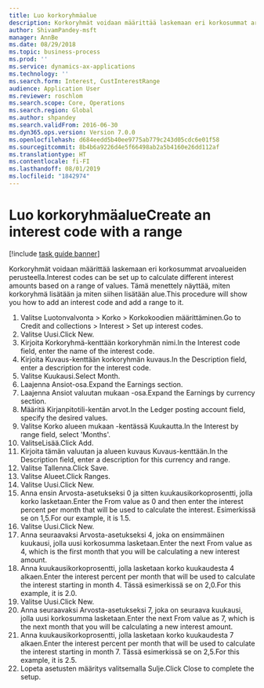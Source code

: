 ```yaml
---
title: Luo korkoryhmäalue
description: Korkoryhmät voidaan määrittää laskemaan eri korkosummat arvoalueiden perusteella.
author: ShivamPandey-msft
manager: AnnBe
ms.date: 08/29/2018
ms.topic: business-process
ms.prod: ''
ms.service: dynamics-ax-applications
ms.technology: ''
ms.search.form: Interest, CustInterestRange
audience: Application User
ms.reviewer: roschlom
ms.search.scope: Core, Operations
ms.search.region: Global
ms.author: shpandey
ms.search.validFrom: 2016-06-30
ms.dyn365.ops.version: Version 7.0.0
ms.openlocfilehash: d684eedd5b40ee9775ab779c243d05cdc6e01f58
ms.sourcegitcommit: 8b4b6a9226d4e5f66498ab2a5b4160e26dd112af
ms.translationtype: HT
ms.contentlocale: fi-FI
ms.lasthandoff: 08/01/2019
ms.locfileid: "1842974"
---
```

# <a name="create-an-interest-code-with-a-range"></a><span data-ttu-id="0b312-103">Luo korkoryhmäalue</span><span class="sxs-lookup"><span data-stu-id="0b312-103">Create an interest code with a range</span></span>

[!include [task guide banner](../../includes/task-guide-banner.md)]

<span data-ttu-id="0b312-104">Korkoryhmät voidaan määrittää laskemaan eri korkosummat arvoalueiden perusteella.</span><span class="sxs-lookup"><span data-stu-id="0b312-104">Interest codes can be set up to calculate different interest amounts based on a range of values.</span></span> <span data-ttu-id="0b312-105">Tämä menettely näyttää, miten korkoryhmä lisätään ja miten siihen lisätään alue.</span><span class="sxs-lookup"><span data-stu-id="0b312-105">This procedure will show you how to add an interest code and add a range to it.</span></span>

1. <span data-ttu-id="0b312-106">Valitse Luotonvalvonta > Korko > Korkokoodien määrittäminen.</span><span class="sxs-lookup"><span data-stu-id="0b312-106">Go to Credit and collections > Interest > Set up interest codes.</span></span>
2. <span data-ttu-id="0b312-107">Valitse Uusi.</span><span class="sxs-lookup"><span data-stu-id="0b312-107">Click New.</span></span>
3. <span data-ttu-id="0b312-108">Kirjoita Korkoryhmä-kenttään korkoryhmän nimi.</span><span class="sxs-lookup"><span data-stu-id="0b312-108">In the Interest code field, enter the name of the interest code.</span></span>
4. <span data-ttu-id="0b312-109">Kirjoita Kuvaus-kenttään korkoryhmän kuvaus.</span><span class="sxs-lookup"><span data-stu-id="0b312-109">In the Description field, enter a description for the interest code.</span></span>
5. <span data-ttu-id="0b312-110">Valitse Kuukausi.</span><span class="sxs-lookup"><span data-stu-id="0b312-110">Select Month.</span></span>
6. <span data-ttu-id="0b312-111">Laajenna Ansiot-osa.</span><span class="sxs-lookup"><span data-stu-id="0b312-111">Expand the Earnings section.</span></span>
7. <span data-ttu-id="0b312-112">Laajenna Ansiot valuutan mukaan -osa.</span><span class="sxs-lookup"><span data-stu-id="0b312-112">Expand the Earnings by currency section.</span></span>
8. <span data-ttu-id="0b312-113">Määritä Kirjanpitotili-kentän arvot.</span><span class="sxs-lookup"><span data-stu-id="0b312-113">In the Ledger posting account field, specify the desired values.</span></span>
9. <span data-ttu-id="0b312-114">Valitse Korko alueen mukaan -kentässä Kuukautta.</span><span class="sxs-lookup"><span data-stu-id="0b312-114">In the Interest by range field, select 'Months'.</span></span>
10. <span data-ttu-id="0b312-115">ValitseLisää.</span><span class="sxs-lookup"><span data-stu-id="0b312-115">Click Add.</span></span>
11. <span data-ttu-id="0b312-116">Kirjoita tämän valuutan ja alueen kuvaus Kuvaus-kenttään.</span><span class="sxs-lookup"><span data-stu-id="0b312-116">In the Description field, enter a description for this currency and range.</span></span>
12. <span data-ttu-id="0b312-117">Valitse Tallenna.</span><span class="sxs-lookup"><span data-stu-id="0b312-117">Click Save.</span></span>
13. <span data-ttu-id="0b312-118">Valitse Alueet.</span><span class="sxs-lookup"><span data-stu-id="0b312-118">Click Ranges.</span></span>
14. <span data-ttu-id="0b312-119">Valitse Uusi.</span><span class="sxs-lookup"><span data-stu-id="0b312-119">Click New.</span></span>
15. <span data-ttu-id="0b312-120">Anna ensin Arvosta-asetukseksi 0 ja sitten kuukausikorkoprosentti, jolla korko lasketaan.</span><span class="sxs-lookup"><span data-stu-id="0b312-120">Enter the From value as 0 and then enter the interest percent per month that will be used to calculate the interest.</span></span> <span data-ttu-id="0b312-121">Esimerkissä se on 1,5.</span><span class="sxs-lookup"><span data-stu-id="0b312-121">For our example, it is 1.5.</span></span>
16. <span data-ttu-id="0b312-122">Valitse Uusi.</span><span class="sxs-lookup"><span data-stu-id="0b312-122">Click New.</span></span>
17. <span data-ttu-id="0b312-123">Anna seuraavaksi Arvosta-asetukseksi 4, joka on ensimmäinen kuukausi, jolla uusi korkosumma lasketaan.</span><span class="sxs-lookup"><span data-stu-id="0b312-123">Enter the next From value as 4, which is the first month that you will be calculating a new interest amount.</span></span>
18. <span data-ttu-id="0b312-124">Anna kuukausikorkoprosentti, jolla lasketaan korko kuukaudesta 4 alkaen.</span><span class="sxs-lookup"><span data-stu-id="0b312-124">Enter the interest percent per month that will be used to calculate the interest starting in month 4.</span></span> <span data-ttu-id="0b312-125">Tässä esimerkissä se on 2,0.</span><span class="sxs-lookup"><span data-stu-id="0b312-125">For this example, it is 2.0.</span></span>
19. <span data-ttu-id="0b312-126">Valitse Uusi.</span><span class="sxs-lookup"><span data-stu-id="0b312-126">Click New.</span></span>
20. <span data-ttu-id="0b312-127">Anna seuraavaksi Arvosta-asetukseksi 7, joka on seuraava kuukausi, jolla uusi korkosumma lasketaan.</span><span class="sxs-lookup"><span data-stu-id="0b312-127">Enter the next From value as 7, which is the next month that you will be calculating a new interest amount.</span></span>
21. <span data-ttu-id="0b312-128">Anna kuukausikorkoprosentti, jolla lasketaan korko kuukaudesta 7 alkaen.</span><span class="sxs-lookup"><span data-stu-id="0b312-128">Enter the interest percent per month that will be used to calculate the interest starting in month 7.</span></span> <span data-ttu-id="0b312-129">Tässä esimerkissä se on 2,5.</span><span class="sxs-lookup"><span data-stu-id="0b312-129">For this example, it is 2.5.</span></span>
22. <span data-ttu-id="0b312-130">Lopeta asetusten määritys valitsemalla Sulje.</span><span class="sxs-lookup"><span data-stu-id="0b312-130">Click Close to complete the setup.</span></span>

